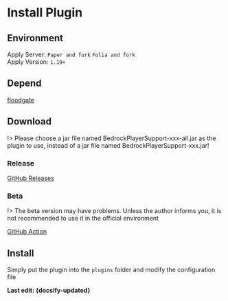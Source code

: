 # Install Plugin
## Environment
Apply Server: `Paper and fork` `Folia and fork`  
Apply Version: `1.19+`
## Depend
[floodgate](https://github.com/GeyserMC/Floodgate)
## Download
!> Please choose a jar file named BedrockPlayerSupport-xxx-all.jar as the plugin to use, instead of a jar file named BedrockPlayerSupport-xxx.jar!
### Release
[GitHub Releases](https://github.com/DongShaoNB/BedrockPlayerSupport/releases)  
### Beta
!> The beta version may have problems. Unless the author informs you, it is not recommended to use it in the official environment

[GitHub Action](https://github.com/DongShaoNB/BedrockPlayerSupport/actions/workflows/gradle.yml)
## Install
Simply put the plugin into the `plugins` folder and modify the configuration file

**Last edit: {docsify-updated}**